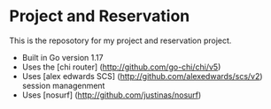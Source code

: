 # Project and Reservation 

This is the reposotory for my project and reservation project.


- Built in Go version 1.17 
- Uses the [chi router] (http://github.com/go-chi/chi/v5)
- Uses [alex edwards SCS] (http://github.com/alexedwards/scs/v2) session managenment
- Uses [nosurf] (http://github.com/justinas/nosurf)
